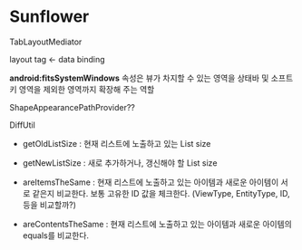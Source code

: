 


# Sunflower


TabLayoutMediator  

layout tag <- data binding  


**android:fitsSystemWindows** 속성은 뷰가 차지할 수 있는 영역을
상태바 및 소프트키 영역을 제외한 영역까지 확장해 주는 역할


ShapeAppearancePathProvider??


DiffUtil
-   getOldListSize : 현재 리스트에 노출하고 있는 List size
-   getNewListSize : 새로 추가하거나, 갱신해야 할 List size
-   areItemsTheSame : 현재 리스트에 노출하고 있는 아이템과 새로운 아이템이 서로 같은지 비교한다. 보통 고유한 ID 값을 체크한다.
(ViewType, EntityType, ID, 등을 비교할까?)

-   areContentsTheSame : 현재 리스트에 노출하고 있는 아이템과 새로운 아이템의 equals를 비교한다.
<!--stackedit_data:
eyJoaXN0b3J5IjpbMTU3NTQ3ODI2MiwtMTIyMzY0MzMzLC0zNT
E2NjkwNiwtMTcwNjA5NjgyOF19
-->